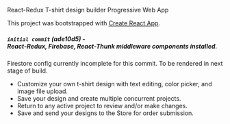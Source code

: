 React-Redux T-shirt design builder Progressive Web App

This project was bootstrapped with [Create React App](https://github.com/facebook/create-react-app).

##### `initial commit` (ade10d5) -<br> React-Redux, Firebase, React-Thunk middleware components installed. 

Firestore config currently incomplete for this commit. To be rendered in next stage of build.

* Customize your own t-shirt design with text editing, color picker, and image file upload. <br> 
* Save your design and create multiple concurrent projects. <br> 
* Return to any active project to review and/or make changes. <br>
* Save and send your designs to the Store for order submission. <br>
